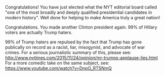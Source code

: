 Congratulations! You have just elected what the NYT editorial board called "one of the most broadly and
deeply qualified presidential candidates in modern history".  Well done for helping to make America truly a great nation!




Congratulations. You made another Clinton president again. 99% of Hillary voters are actually Trump haters.

99% of Trump haters are repulsed by the fact that Trump has gone publically on record as a racist, liar, misogynist, and advocate of war crimes.  For a serious journalistic summary of this, please see: http://www.nytimes.com/2015/11/24/opinion/mr-trumps-applause-lies.html  For a more comedic take on the same subject, see: https://www.youtube.com/watch?v=DnpO_RTSNmQ
